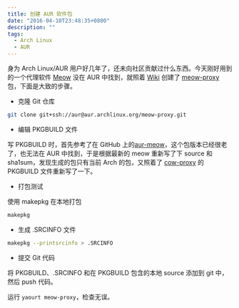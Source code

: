```yaml
---
title: 创建 AUR 软件包
date: "2016-04-10T23:48:35+0800"
description: ""
tags:
  - Arch Linux
  - AUR
---
```


身为 Arch Linux/AUR 用户好几年了，还未向社区贡献过什么东西。今天刚好用到的一个代理软件 [Meow][] 没在 AUR 中找到，就照着 [Wiki][] 创建了 [meow-proxy][meow-proxy-aur] 包，下面是大致的步骤。

- 克隆 Git 仓库

```bash
git clone git+ssh://aur@aur.archlinux.org/meow-proxy.git
```

- 编辑 PKGBUILD 文件

写 PKGBUILD 时，首先参考了在 GitHub 上的[aur-meow][aur-meow]，这个包版本已经很老了，也无法在 AUR 中找到，于是根据最新的 meow 重新写了下 source 和 sha1sum，发现生成的包只有当前 Arch 的包，又照着了 [cow-proxy][cow-proxy-aur] 的 PKGBUILD 文件重新写了一下。

- 打包测试

使用 makepkg 在本地打包

```bash
makepkg
```

- 生成 .SRCINFO 文件

```bash
makepkg --printsrcinfo > .SRCINFO
```

- 提交 Git 代码

将 PKGBUILD、.SRCINFO 和在 PKGBUILD 包含的本地 source 添加到 git 中，然后 push 代码。

运行 `yaourt meow-proxy`，检查无误。

[Meow]: https://github.com/renzhn/MEOW "Meow proxy"

[Wiki]: https://wiki.archlinux.org/index.php/Arch_User_Repository#Creating_a_new_package

[meow-proxy-aur]: https://aur.archlinux.org/packages/meow-proxy/

[aur-meow]: https://github.com/aur-archive/meow-proxy/

[cow-proxy-aur]: https://aur.archlinux.org/packages/cow-proxy/
